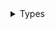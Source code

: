 <details>
<summary>Types</summary>

  - [SwitcherPage](/SwitcherPage)
  - [SwitcherView](/SwitcherView)

</details>
